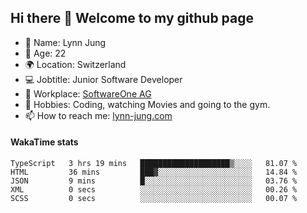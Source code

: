## Hi there 👋 Welcome to my github page

- 🧑 Name: Lynn Jung
- 🔞 Age: 22
- 🌍 Location: Switzerland
- 💻 Jobtitle: Junior Software Developer
- 🏢 Workplace: [SoftwareOne AG](https://www.softwareone.com/)
- 💪 Hobbies: Coding, watching Movies and going to the gym.
- 📫 How to reach me: [lynn-jung.com](https://lynn-jung.com/)

#### WakaTime stats
<!--START_SECTION:waka-->

```text
TypeScript   3 hrs 19 mins   ████████████████████▒░░░░   81.07 %
HTML         36 mins         ███▓░░░░░░░░░░░░░░░░░░░░░   14.84 %
JSON         9 mins          █░░░░░░░░░░░░░░░░░░░░░░░░   03.76 %
XML          0 secs          ░░░░░░░░░░░░░░░░░░░░░░░░░   00.26 %
SCSS         0 secs          ░░░░░░░░░░░░░░░░░░░░░░░░░   00.07 %
```

<!--END_SECTION:waka-->

[^1]: https://github.com/jstrieb/github-stats
